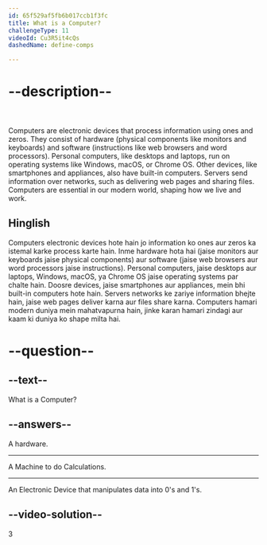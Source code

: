 ```yaml
---
id: 65f529af5fb6b017ccb1f3fc
title: What is a Computer?
challengeType: 11
videoId: Cu3R5it4cQs
dashedName: define-comps

---
```


# --description--
<br>
<br>
Computers are electronic devices that process information using ones and zeros. They consist of hardware (physical components like monitors and keyboards) and software (instructions like web browsers and word processors). Personal computers, like desktops and laptops, run on operating systems like Windows, macOS, or Chrome OS. Other devices, like smartphones and appliances, also have built-in computers. Servers send information over networks, such as delivering web pages and sharing files. Computers are essential in our modern world, shaping how we live and work.

<h2>Hinglish</h2> 

Computers electronic devices hote hain jo information ko ones aur zeros ka istemal karke process karte hain. Inme hardware hota hai (jaise monitors aur keyboards jaise physical components) aur software (jaise web browsers aur word processors jaise instructions). Personal computers, jaise desktops aur laptops, Windows, macOS, ya Chrome OS jaise operating systems par chalte hain. Doosre devices, jaise smartphones aur appliances, mein bhi built-in computers hote hain. Servers networks ke zariye information bhejte hain, jaise web pages deliver karna aur files share karna. Computers hamari modern duniya mein mahatvapurna hain, jinke karan hamari zindagi aur kaam ki duniya ko shape milta hai.

# --question--


## --text--

What is a Computer? 

## --answers--

A hardware.

---

A Machine to do Calculations.

---

An Electronic Device that manipulates data into 0's and 1's.


## --video-solution--

3

